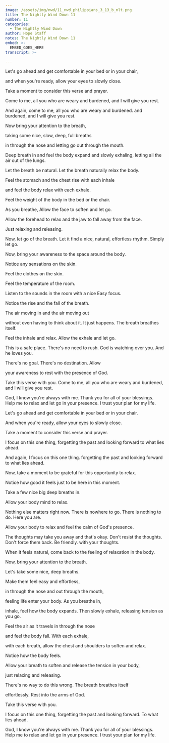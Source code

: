 ```yaml
---
image: /assets/img/nwd/11_nwd_philippians_3_13_b_nlt.png
title: The Nightly Wind Down 11
number: 11
categories:
  - The Nightly Wind Down
author: Hope Staff
notes: The Nightly Wind Down 11
embed: >-
  EMBED_GOES_HERE
transcript: >-
  
---
```

Let's go ahead and get comfortable in your bed or in your chair,

and when you're ready, allow your eyes to slowly close.

Take a moment to consider this verse and prayer.

Come to me, all you who are weary and burdened, and I will give you rest.

And again, come to me, all you who are weary and burdened. and burdened, and I will give you rest.

Now bring your attention to the breath,

taking some nice, slow, deep, full breaths

in through the nose and letting go out through the mouth.

Deep breath in and feel the body expand and slowly exhaling, letting all the air out of the lungs.

Let the breath be natural. Let the breath naturally relax the body.

Feel the stomach and the chest rise with each inhale

and feel the body relax with each exhale.

Feel the weight of the body in the bed or the chair.

As you breathe, Allow the face to soften and let go.

Allow the forehead to relax and the jaw to fall away from the face.

Just relaxing and releasing.

Now, let go of the breath. Let it find a nice, natural, effortless rhythm. Simply let go.

Now, bring your awareness to the space around the body.

Notice any sensations on the skin.

Feel the clothes on the skin.

Feel the temperature of the room.

Listen to the sounds in the room with a nice Easy focus.

Notice the rise and the fall of the breath.

The air moving in and the air moving out

without even having to think about it. It just happens. The breath breathes itself.

Feel the inhale and relax. Allow the exhale and let go.

This is a safe place. There's no need to rush. God is watching over you. And he loves you.

There's no goal. There's no destination. Allow

your awareness to rest with the presence of God.

Take this verse with you. Come to me, all you who are weary and burdened, and I will give you rest.

God, I know you're always with me. Thank you for all of your blessings. Help me to relax and let go in your presence. I trust your plan for my life. 


Let's go ahead and get comfortable in your bed or in your chair.

And when you're ready, allow your eyes to slowly close.

Take a moment to consider this verse and prayer.

I focus on this one thing, forgetting the past and looking forward to what lies ahead.

And again, I focus on this one thing. forgetting the past and looking forward to what lies ahead.

Now, take a moment to be grateful for this opportunity to relax.

Notice how good it feels just to be here in this moment.

Take a few nice big deep breaths in.

Allow your body mind to relax.

Nothing else matters right now. There is nowhere to go. There is nothing to do. Here you are.

Allow your body to relax and feel the calm of God's presence.

The thoughts may take you away and that's okay. Don't resist the thoughts. Don't force them back. Be friendly. with your thoughts.

When it feels natural, come back to the feeling of relaxation in the body.

Now, bring your attention to the breath.

Let's take some nice, deep breaths.

Make them feel easy and effortless,

in through the nose and out through the mouth,

feeling life enter your body. As you breathe in,

inhale, feel how the body expands. Then slowly exhale, releasing tension as you go.

Feel the air as it travels in through the nose

and feel the body fall. With each exhale,

with each breath, allow the chest and shoulders to soften and relax.

Notice how the body feels.

Allow your breath to soften and release the tension in your body,

just relaxing and releasing.

There's no way to do this wrong. The breath breathes itself

effortlessly. Rest into the arms of God.

Take this verse with you.

I focus on this one thing, forgetting the past and looking forward. To what lies ahead.

God, I know you're always with me. Thank you for all of your blessings. Help me to relax and let go in your presence. I trust your plan for my life.

